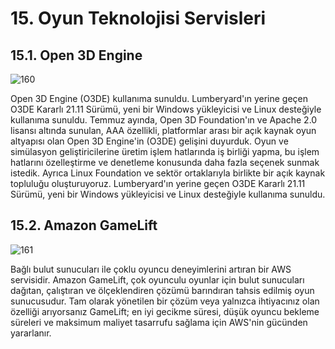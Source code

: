 ﻿# 15. Oyun Teknolojisi Servisleri
## 15.1. Open 3D Engine
![160](https://github.com/fatihes1/AWS-ile-Bulut-Bilisimin-Temelleri/assets/54971670/97f3f612-dc4c-4a5e-9a00-8c3802247ecf)

Open 3D Engine (O3DE) kullanıma sunuldu. Lumberyard'ın yerine geçen O3DE Kararlı 21.11 Sürümü, yeni bir Windows yükleyicisi ve Linux desteğiyle kullanıma sunuldu. Temmuz ayında, Open 3D Foundation'ın ve Apache 2.0 lisansı altında sunulan, AAA özellikli, platformlar arası bir açık kaynak oyun altyapısı olan Open 3D Engine'in (O3DE) gelişini duyurduk. Oyun ve simülasyon geliştiricilerine üretim işlem hatlarında iş birliği yapma, bu işlem hatlarını özelleştirme ve denetleme konusunda daha fazla seçenek sunmak istedik. Ayrıca Linux Foundation ve sektör ortaklarıyla birlikte bir açık kaynak topluluğu oluşturuyoruz. Lumberyard'ın yerine geçen O3DE Kararlı 21.11 Sürümü, yeni bir Windows yükleyicisi ve Linux desteğiyle kullanıma sunuldu.

## 15.2. Amazon GameLift
![161](https://github.com/fatihes1/AWS-ile-Bulut-Bilisimin-Temelleri/assets/54971670/1d48997d-2158-4f54-9e41-69e6755e4a63)

Bağlı bulut sunucuları ile çoklu oyuncu deneyimlerini artıran bir AWS servisidir. Amazon GameLift, çok oyunculu oyunlar için bulut sunucuları dağıtan, çalıştıran ve ölçeklendiren çözümü barındıran tahsis edilmiş oyun sunucusudur. Tam olarak yönetilen bir çözüm veya yalnızca ihtiyacınız olan özelliği arıyorsanız GameLift; en iyi gecikme süresi, düşük oyuncu bekleme süreleri ve maksimum maliyet tasarrufu sağlama için AWS'nin gücünden yararlanır.
